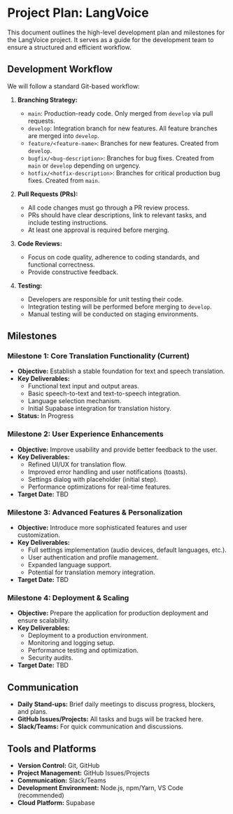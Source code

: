 # Project Plan: LangVoice
This document outlines the high-level development plan and milestones for the LangVoice project. It serves as a guide for the development team to ensure a structured and efficient workflow.

## Development Workflow

We will follow a standard Git-based workflow:

1.  **Branching Strategy:**
    -   `main`: Production-ready code. Only merged from `develop` via pull requests.
    -   `develop`: Integration branch for new features. All feature branches are merged into `develop`.
    -   `feature/<feature-name>`: Branches for new features. Created from `develop`.
    -   `bugfix/<bug-description>`: Branches for bug fixes. Created from `main` or `develop` depending on urgency.
    -   `hotfix/<hotfix-description>`: Branches for critical production bug fixes. Created from `main`.

2.  **Pull Requests (PRs):**
    -   All code changes must go through a PR review process.
    -   PRs should have clear descriptions, link to relevant tasks, and include testing instructions.
    -   At least one approval is required before merging.

3.  **Code Reviews:**
    -   Focus on code quality, adherence to coding standards, and functional correctness.
    -   Provide constructive feedback.

4.  **Testing:**
    -   Developers are responsible for unit testing their code.
    -   Integration testing will be performed before merging to `develop`.
    -   Manual testing will be conducted on staging environments.

## Milestones

### Milestone 1: Core Translation Functionality (Current)

-   **Objective:** Establish a stable foundation for text and speech translation.
-   **Key Deliverables:**
    -   Functional text input and output areas.
    -   Basic speech-to-text and text-to-speech integration.
    -   Language selection mechanism.
    -   Initial Supabase integration for translation history.
-   **Status:** In Progress

### Milestone 2: User Experience Enhancements

-   **Objective:** Improve usability and provide better feedback to the user.
-   **Key Deliverables:**
    -   Refined UI/UX for translation flow.
    -   Improved error handling and user notifications (toasts).
    -   Settings dialog with placeholder (initial step).
    -   Performance optimizations for real-time features.
-   **Target Date:** TBD

### Milestone 3: Advanced Features & Personalization

-   **Objective:** Introduce more sophisticated features and user customization.
-   **Key Deliverables:**
    -   Full settings implementation (audio devices, default languages, etc.).
    -   User authentication and profile management.
    -   Expanded language support.
    -   Potential for translation memory integration.
-   **Target Date:** TBD

### Milestone 4: Deployment & Scaling

-   **Objective:** Prepare the application for production deployment and ensure scalability.
-   **Key Deliverables:**
    -   Deployment to a production environment.
    -   Monitoring and logging setup.
    -   Performance testing and optimization.
    -   Security audits.
-   **Target Date:** TBD

## Communication

-   **Daily Stand-ups:** Brief daily meetings to discuss progress, blockers, and plans.
-   **GitHub Issues/Projects:** All tasks and bugs will be tracked here.
-   **Slack/Teams:** For quick communication and discussions.

## Tools and Platforms

-   **Version Control:** Git, GitHub
-   **Project Management:** GitHub Issues/Projects
-   **Communication:** Slack/Teams
-   **Development Environment:** Node.js, npm/Yarn, VS Code (recommended)
-   **Cloud Platform:** Supabase